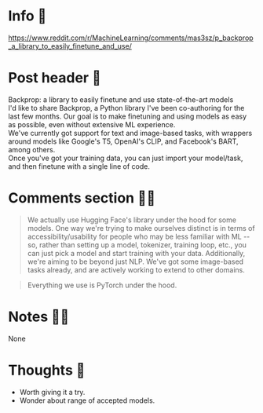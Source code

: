 # Info 📌
https://www.reddit.com/r/MachineLearning/comments/mas3sz/p_backprop_a_library_to_easily_finetune_and_use/

# Post header 📝
Backprop: a library to easily finetune and use state-of-the-art models  
I'd like to share Backprop, a Python library I've been co-authoring for the last few months. Our goal is to make finetuning and using models as easy as possible, even without extensive ML experience.  
We've currently got support for text and image-based tasks, with wrappers around models like Google's T5, OpenAI's CLIP, and Facebook's BART, among others.  
Once you've got your training data, you can just import your model/task, and then finetune with a single line of code.

# Comments section 👂🏻
>We actually use Hugging Face's library under the hood for some models.
>One way we're trying to make ourselves distinct is in terms of accessibility/usability for people who may be less familiar with ML -- so, rather than setting up a model, tokenizer, training loop, etc., you can just pick a model and start training with your data.
>Additionally, we're aiming to be beyond just NLP. We've got some image-based tasks already, and are actively working to extend to other domains.

>Everything we use is PyTorch under the hood.

# Notes ✍🏻
None

# Thoughts 💭
- Worth giving it a try.
- Wonder about range of accepted models.
